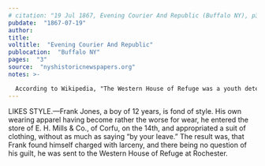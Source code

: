 ```yaml
---
# citation: "19 Jul 1867, Evening Courier And Republic (Buffalo NY), p3, nyshistoricnewspapers.org."
pubdate:  "1867-07-19"
author: 
title: 
voltitle:  "Evening Courier And Republic"
publocation:  "Buffalo NY"
pages:  "3"
source:  "nyshistoricnewspapers.org"
notes: >-

  According to Wikipedia, "The Western House of Refuge was a youth detention center in Rochester, New York; it was the first state managed reformatory in the United States, housing males under the age of eighteen who had been convicted of felonies in courts located in the central and western part of New York State. In 1876, a Female Department was established; in 1886, the name was changed to the State Industrial School. In 1907, it was renamed the State Agricultural & Industrial School and moved to Industry, New York. Its former drill hall was transformed into Edgerton Park Arena. It operated from 1849 to 1960." 
---
```


LIKES STYLE.—Frank Jones, a boy of 12 years, is fond of style. His own wearing apparel having become rather the worse for wear, he entered the store of E. H. Mills & Co., of Corfu, on the 14th, and appropriated a suit of clothing, without as much as saying “by your leave.” The result was, that Frank found himself charged with larceny, and there being no question of his guilt, he was sent to the Western House of Refuge at Rochester. 

